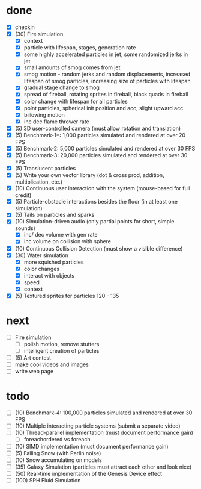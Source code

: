 # done
- [x] checkin
- [x] (30) Fire simulation
    - [x] context
    - [x] particle with lifespan, stages, generation rate
    - [x] some highly accelerated particles in jet, some randomized jerks in jet
    - [x] small amounts of smog comes from jet
    - [x] smog motion - random jerks and random displacements, increased lifespan of smog particles, increasing size of particles with lifespan
    - [x] gradual stage change to smog
    - [x] spread of fireball, rotating sprites in fireball, black quads in fireball
    - [x] color change with lifespan for all particles
    - [x] point particles, spherical init position and acc,  slight upward acc
    - [x] billowing motion
    - [x] inc dec flame thrower rate
- [x] (5) 3D user-controlled camera (must allow rotation and translation) 
- [x] (5) Benchmark-1*: 1,000 particles simulated and rendered at over 20 FPS 
- [x] (5) Benchmark-2: 5,000 particles simulated and rendered at over 30 FPS 
- [x] (5) Benchmark-3: 20,000 particles simulated and rendered at over 30 FPS 
- [x] (5) Translucent particles
- [x] (5) Write your own vector library (dot & cross prod, addition, multiplication, etc.) 
- [x] (10) Continuous user interaction with the system (mouse-based for full credit) 
- [x] (5) Particle-obstacle interactions besides the floor (in at least one simulation) 
- [x] (5) Tails on particles and sparks
- [x] (10) Simulation-driven audio (only partial points for short, simple sounds) 
    - [x] inc/ dec volume with gen rate
    - [x] inc volume on collision with sphere
- [x] (10) Continuous Collision Detection (must show a visible difference) 
- [x] (30) Water simulation
    - [x] more squished particles
    - [x] color changes
    - [x] interact with objects
    - [x] speed
    - [x] context
- [x] (5) Textured sprites for particles
120 - 135
# next
- [ ] Fire simulation
    - [ ] polish motion, remove stutters
    - [ ] intelligent creation of particles

- [ ] (5) Art contest
- [ ] make cool videos and images
- [ ] write web page

# todo
- [ ] (10) Benchmark-4: 100,000 particles simulated and rendered at over 30 FPS 
- [ ] (10) Multiple interacting particle systems (submit a separate video) 
- [ ] (10) Thread-parallel implementation (must document performance gain)
    - [ ] foreachordered vs foreach
- [ ] (10) SIMD implementation (must document performance gain) 
- [ ] (5) Falling Snow (with Perlin noise) 
- [ ] (10) Snow accumulating on models 
- [ ] (35) Galaxy Simulation (particles must attract each other and look nice) 
- [ ] (50) Real-time implementation of the Genesis Device effect  
- [ ] (100) SPH Fluid Simulation 
